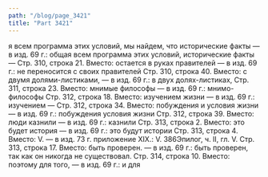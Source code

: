 ```yaml
---
path: "/blog/page_3421"
title: "Part 3421"
---
```


я всем программа этих условий, мы найдем, что исторические факты — в изд. 69 г.: общая всем программа этих условий, исторические факты —
Стр. 310, строка 21.
Вместо: остается в руках правителей — в изд. 69 г.: не переносится с своих правителей
Стр. 310, строка 40.
Вместо: с двумя долями-листиками, — в изд. 69 г.: в двух долях-листиках,
Стр. 311, строка 23.
Вместо: мнимые философы — в изд. 69 г.: мнимо-философы
Стр. 312, строка 18.
Вместо: изучением жизни — в изд. 69 г.: изучением —
Стр. 312, строка 34.
Вместо: побуждения и условия жизни — в изд. 69 г.: побуждения условия жизни
Стр. 312, строка 39.
Вместо: люди казнили — в изд. 69 г.: казнили
Стр. 313, строка 2.
Вместо: это будет история — в изд. 69 г.: это будут истории
Стр. 313, строка 4.
Вместо: V. — в изд. 73 г. приложение XIX.: V.
386Эпилог, ч. II, гл. V.
Стр. 313, строка 17.
Вместо: быть проверен. — в изд. 69 г.: быть проверен, так как он никогда не существовал.
Стр. 314, строка 10.
Вместо: поэтому для того, — в изд. 69 г.: и для 
